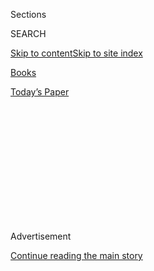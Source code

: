 <div id="app">

<div>

<div>

<div>

<div class="NYTAppHideMasthead css-1q2w90k e1suatyy0">

<div class="section css-ui9rw0 e1suatyy2">

<div class="css-eph4ug er09x8g0">

<div class="css-6n7j50">

</div>

<span class="css-1dv1kvn">Sections</span>

<div class="css-10488qs">

<span class="css-1dv1kvn">SEARCH</span>

</div>

[Skip to content](#site-content)[Skip to site
index](#site-index)

</div>

<div id="masthead-section-label" class="css-1wr3we4 eaxe0e00">

[Books](https://www.nytimes.com/section/books)

</div>

<div class="css-10698na e1huz5gh0">

</div>

</div>

<div id="masthead-bar-one" class="section hasLinks css-15hmgas e1csuq9d3">

<div class="css-uqyvli e1csuq9d0">

</div>

<div class="css-1uqjmks e1csuq9d1">

</div>

<div class="css-9e9ivx">

[](https://myaccount.nytimes.com/auth/login?response_type=cookie&client_id=vi)

</div>

<div class="css-1bvtpon e1csuq9d2">

[Today’s
Paper](https://www.nytimes.com/section/todayspaper)

</div>

</div>

</div>

</div>

<div data-aria-hidden="false">

<div id="site-content" data-role="main">

<div>

<div class="css-1aor85t" style="opacity:0.000000001;z-index:-1;visibility:hidden">

<div class="css-1hqnpie">

<div class="css-epjblv">

<span class="css-17xtcya">[Books](/section/books)</span><span class="css-x15j1o">|</span><span class="css-fwqvlz">Novel
About Henry VIII Wins Booker
Prize</span>

</div>

<div class="css-k008qs">

<div class="css-1iwv8en">

<span class="css-18z7m18"></span>

<div>

</div>

</div>

<span class="css-1n6z4y"></span>

<div class="css-1705lsu">

<div class="css-4xjgmj">

<div class="css-4skfbu" data-role="toolbar" data-aria-label="Social Media Share buttons, Save button, and Comments Panel with current comment count" data-testid="share-tools">

  - 
  - 
  - 
  - 
    
    <div class="css-6n7j50">
    
    </div>

  - 

</div>

</div>

</div>

</div>

</div>

</div>

<div id="NYT_TOP_BANNER_REGION" class="css-13pd83m">

</div>

<div id="top-wrapper" class="css-1sy8kpn">

<div id="top-slug" class="css-l9onyx">

Advertisement

</div>

[Continue reading the main
story](#after-top)

<div class="ad top-wrapper" style="text-align:center;height:100%;display:block;min-height:250px">

<div id="top" class="place-ad" data-position="top" data-size-key="top">

</div>

</div>

<div id="after-top">

</div>

</div>

<div id="sponsor-wrapper" class="css-1hyfx7x">

<div id="sponsor-slug" class="css-19vbshk">

Supported by

</div>

[Continue reading the main
story](#after-sponsor)

<div id="sponsor" class="ad sponsor-wrapper" style="text-align:center;height:100%;display:block">

</div>

<div id="after-sponsor">

</div>

</div>

<div class="css-1vkm6nb ehdk2mb0">

# Novel About Henry VIII Wins Booker Prize

</div>

<div class="css-xt80pu e12qa4dv0">

<div class="css-18e8msd">

<div class="css-vp77d3 epjyd6m0">

<div class="css-1baulvz">

By [<span class="css-1baulvz last-byline" itemprop="name">Motoko
Rich</span>](https://www.nytimes.com/by/motoko-rich)

</div>

</div>

  - Oct. 6,
    2009

  - 
    
    <div class="css-4xjgmj">
    
    <div class="css-d8bdto" data-role="toolbar" data-aria-label="Social Media Share buttons, Save button, and Comments Panel with current comment count" data-testid="share-tools">
    
      - 
      - 
      - 
      - 
        
        <div class="css-6n7j50">
        
        </div>
    
      - 
    
    </div>
    
    </div>

</div>

</div>

<div class="section meteredContent css-1r7ky0e" name="articleBody" itemprop="articleBody">

<div class="css-1fanzo5 StoryBodyCompanionColumn">

<div class="css-53u6y8">

Hilary Mantel won the 41st annual Man Booker Prize on Tuesday night for
“Wolf Hall,” a historical novel about Henry VIII’s court centered on
the king’s adviser, Thomas Cromwell.

In the run-up to Tuesday’s ceremony at the Guildhall in London, Ms.
Mantel, 57, was the overwhelming favorite, with the bookmakers William
Hill giving “Wolf Hall” odds of 10-11, the shortest odds ever for a
nominee.

Ms. Mantel beat out the literary lions J. M. Coetzee and A. S. Byatt,
both previous winners of the prize, and deprived Mr. Coetzee of the
chance to become a three-time winner of the award. She was the first
favorite to win since Yann Martel won for “Life of Pi” in 2002.

Accepting the award, Ms. Mantel said, “I had to interest the historians,
I had to amuse the jaded palate of the critical establishment and most
of all I had to capture the imagination of the general reader.”

</div>

</div>

<div class="css-1fanzo5 StoryBodyCompanionColumn">

<div class="css-53u6y8">

James Naughtie, a BBC broadcaster who led the panel of judges, described
“Wolf Hall” as “a thoroughly modern novel set in the 16th century,”
praising it for the way it “probes the mysteries of power by examining
and describing the meticulous dealings in Henry VIII’s court, revealing
in thrilling prose how politics and history is made by men and women.”

Mr. Naughtie revealed that the decision was not unanimous and that the
five-judge panel was split this year 3 to 2 in favor of “Wolf Hall.” In
a report on the Web site of the Guardian newspaper, guardian.co.uk, Mr.
Naughtie said the panel’s decision “was based on the sheer bigness of
the book, the boldness of its narrative and scene-setting, the gleam
that there is in its detail.”

The Man Booker Prize, Britain’s most prestigious literary award, is
conferred every year to a novel written by an author from Britain,
Ireland or the Commonwealth nations. The award comes with a check for
about $80,000 and usually results in a bump in sales. Last year’s
winner, “The White Tiger” by Aravind Adiga, for example, has sold
236,000 copies in paperback in the United States, according to Nielsen
BookScan, which tracks about 70 percent of retail sales. “The Gathering”
by Anne Enright, which won in 2007, has sold 300,000 paperback copies.

Ms. Mantel, who has written 10 novels, a collection of short stories and
a memoir, spent five years writing “Wolf Hall” and is already working on
a sequel. This was her first time being nominated for the Booker Prize.

“Wolf Hall,” published by Fourth Estate in Britain and Henry Holt &
Company in the United States, was widely praised among reviewers.
Writing in The New York Times on Monday, Janet Maslin said the book’s
“main characters are scorchingly well rendered,” adding that “their
sharp-clawed machinations are presented with nonstop verve in a book
that can compress a wealth of incisiveness into a very few well-chosen
words.”

</div>

</div>

<div class="css-1fanzo5 StoryBodyCompanionColumn">

<div class="css-53u6y8">

And in The Sunday Telegraph of London, Lucy Hughes-Hallett wrote that
Ms. Mantel “makes that world at once so concrete you can smell the
rain-drenched wool cloaks and feel the sharp fibers of the rushes
underfoot.”

The Booker Prize was perhaps most notable this year for its lack of
controversy. In previous years, details of the judges’ deliberations
have been catnip for London’s literary society and the shortlists have
often been scrutinized as much for who is left off as for who is
included. This year, several heavyweights — and former winners — were
left off the long list of finalists, but that was largely viewed as a
measure of the strength of the year’s offerings in literary fiction.

The shortlist of finalists for the award were Ms. Byatt for “The
Children’s Book,” ; Mr. Coetzee for “Summertime,” Adam Foulds for “The
Quickening Maze,” Simon Mawer for “The Glass Room,” and Sarah Waters for
“The Little Stranger.”

</div>

</div>

</div>

<div>

</div>

<div>

</div>

<div>

</div>

<div>

<div id="bottom-wrapper" class="css-1ede5it">

<div id="bottom-slug" class="css-l9onyx">

Advertisement

</div>

[Continue reading the main
story](#after-bottom)

<div id="bottom" class="ad bottom-wrapper" style="text-align:center;height:100%;display:block;min-height:90px">

</div>

<div id="after-bottom">

</div>

</div>

</div>

</div>

</div>

## Site Index

<div>

</div>

## Site Information Navigation

  - [© <span>2020</span> <span>The New York Times
    Company</span>](https://help.nytimes.com/hc/en-us/articles/115014792127-Copyright-notice)

<!-- end list -->

  - [NYTCo](https://www.nytco.com/)
  - [Contact
    Us](https://help.nytimes.com/hc/en-us/articles/115015385887-Contact-Us)
  - [Work with us](https://www.nytco.com/careers/)
  - [Advertise](https://nytmediakit.com/)
  - [T Brand Studio](http://www.tbrandstudio.com/)
  - [Your Ad
    Choices](https://www.nytimes.com/privacy/cookie-policy#how-do-i-manage-trackers)
  - [Privacy](https://www.nytimes.com/privacy)
  - [Terms of
    Service](https://help.nytimes.com/hc/en-us/articles/115014893428-Terms-of-service)
  - [Terms of
    Sale](https://help.nytimes.com/hc/en-us/articles/115014893968-Terms-of-sale)
  - [Site
    Map](https://spiderbites.nytimes.com)
  - [Help](https://help.nytimes.com/hc/en-us)
  - [Subscriptions](https://www.nytimes.com/subscription?campaignId=37WXW)

</div>

</div>

</div>

</div>
